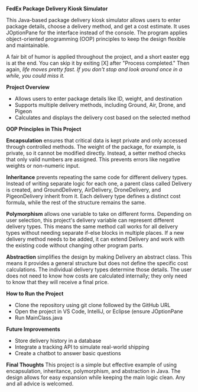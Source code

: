 **FedEx Package Delivery Kiosk Simulator**

This Java-based package delivery kiosk simulator allows users to enter package details, choose a delivery method, and get a cost estimate. It uses JOptionPane for the interface instead of the console. The program applies object-oriented programming (OOP) principles to keep the design flexible and maintainable. 

A fair bit of humor is applied throughout the project, and a short easter egg is at the end. You can skip it by exiting [X] after "Process completed." Then again, _life moves pretty fast. If you don't stop and look around once in a while, you could miss it._



__Project Overview__
- Allows users to enter package details like ID, weight, and destination
- Supports multiple delivery methods, including Ground, Air, Drone, and Pigeon
- Calculates and displays the delivery cost based on the selected method


__OOP Principles in This Project__

  **Encapsulation** ensures that critical data is kept private and only accessed through controlled methods. The weight of the package, for example, is private, so it cannot be modified directly. Instead, a setter method checks that only valid numbers are assigned. This prevents errors like negative weights or non-numeric input.

  **Inheritance** prevents repeating the same code for different delivery types. Instead of writing separate logic for each one, a parent class called Delivery is created, and GroundDelivery, AirDelivery, DroneDelivery, and PigeonDelivery inherit from it. Each delivery type defines a distinct cost formula, while the rest of the structure remains the same.

  **Polymorphism** allows one variable to take on different forms. Depending on user selection, this project's delivery variable can represent different delivery types. This means the same method call works for all delivery types without needing separate if-else blocks in multiple places. If a new delivery method needs to be added, it can extend Delivery and work with the existing code without changing other program parts.

  **Abstraction** simplifies the design by making Delivery an abstract class. This means it provides a general structure but does not define the specific cost calculations. The individual delivery types determine those details. The user does not need to know how costs are calculated internally; they only need to know that they will receive a final price.



__How to Run the Project__
- Clone the repository using git clone followed by the GitHub URL
- Open the project in VS Code, IntelliJ, or Eclipse (ensure JOptionPane
- Run MainClass.java



__Future Improvements__
- Store delivery history in a database
- Integrate a tracking API to simulate real-world shipping
- Create a chatbot to answer basic questions



__Final Thoughts__
This project is a simple but effective example of using encapsulation, inheritance, polymorphism, and abstraction in Java. The design allows for easy expansion while keeping the main logic clean. Any and all advice is welcomed. 
